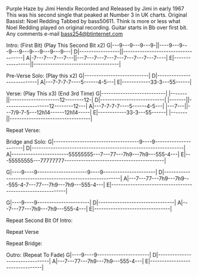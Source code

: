 Purple Haze by Jimi Hendix
Recorded and Released by Jimi in early 1967
This was his second single that peaked at Number 3 in UK charts.
Original Bassist: Noel Redding
Tabbed by bass50611. Think is more or less what Noel Redding
played on original recording. Guitar starts in Bb over first bit.
Any comments e-mail bass254@btinternet.com

Intro: (First Bit) (Play This Second Bit x2)
G|---9---9---9---9-||----9---9---9---9---9---9---9---9---|
D|-----------------||------------------------------------|
A|-7---7---7---7---||---7---7---7---7---7---7---7---7----|
E|-----------------||------------------------------------|

Pre-Verse Solo: (Play this x2)
G|---------------------------|
D|---------------------------|
A|---7-7-7-7----5------4-5---|
E|------------33-3---55------|

Verse: (Play This x3) (End 3rd Time)
G|---------------------------| |-------||---------------------12--------12-|
D|---------------------------| |-------||-------------------12--------12---|
A|---7-7-7-7----5------4-5---| |---7---||---7/9-7-5---12h14------12h14-----|
E|------------33-3---55------| |-------||----------------------------------|

Repeat Verse:

Bridge and Solo:
G|------------------------------------9----9----------------------|
D|----------------------------------------------------------------|
A|------------------------55555555---7---77---7h9---7h9---555-4---|
E|---55555555---77777777------------------------------------------|

G|----9----9---------------------9----9----------------------|
D|-----------------------------------------------------------|
A|---7---77---7h9---7h9---555-4-7---77---7h9---7h9---555-4---|
E|-----------------------------------------------------------|

G|----9----9----------------------|
D|--------------------------------|
A|---7---77---7h9---7h9---555-4---|
E|--------------------------------|

Repeat Second Bit Of Intro:

Repeat Verse

Repeat Bridge:

Outro: (Repeat To Fade)
G|----9----9----------------------|
D|--------------------------------|
A|---7---77---7h9---7h9---555-4---|
E|--------------------------------|

